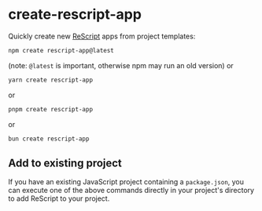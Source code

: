 # create-rescript-app

Quickly create new [ReScript](https://rescript-lang.org/) apps from project templates:

```sh
npm create rescript-app@latest
```

(note: `@latest` is important, otherwise npm may run an old version) or

```sh
yarn create rescript-app
```

or

```sh
pnpm create rescript-app
```

or

```sh
bun create rescript-app
```

## Add to existing project

If you have an existing JavaScript project containing a `package.json`, you can execute one of the above commands directly in your project's directory to add ReScript to your project.
